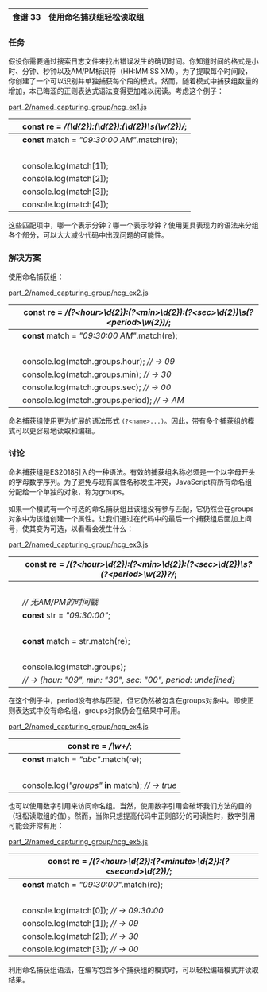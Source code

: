 | 食谱 33 | 使用命名捕获组轻松读取组 |
| --- | --- |

### 任务

假设你需要通过搜索日志文件来找出错误发生的确切时间。你知道时间的格式是小时、分钟、秒钟以及AM/PM标识符（HH:MM:SS XM）。为了提取每个时间段，你创建了一个可以识别并单独捕获每个段的模式。然而，随着模式中捕获组数量的增加，本已晦涩的正则表达式语法变得更加难以阅读。考虑这个例子：

[part_2/named_capturing_group/ncg_ex1.js](http://media.pragprog.com/titles/fkjavascript/code/part_2/named_capturing_group/ncg_ex1.js)

|   | **const** re = */**(\d{2})**:**(\d{2})**:**(\d{2})\s(\w{2})**/*; |
| --- | --- |
|   | **const** match = *"09:30:00 AM"*.match(re); |
|   |  |
|   | console.log(match[1]); |
|   | console.log(match[2]); |
|   | console.log(match[3]); |
|   | console.log(match[4]); |

这些匹配项中，哪一个表示分钟？哪一个表示秒钟？使用更具表现力的语法来分组各个部分，可以大大减少代码中出现问题的可能性。

### 解决方案

使用命名捕获组：

[part_2/named_capturing_group/ncg_ex2.js](http://media.pragprog.com/titles/fkjavascript/code/part_2/named_capturing_group/ncg_ex2.js)

|   | **const** re = */**(?<**hour>**\d{2})**:**(?<**min>**\d{2})**:**(?<**sec>**\d{2})\s(?<**period>**\w{2})**/*; |
| --- | --- |
|   | **const** match = *"09:30:00 AM"*.match(re); |
|   |  |
|   | console.log(match.groups.hour); *// → 09* |
|   | console.log(match.groups.min); *// → 30* |
|   | console.log(match.groups.sec); *// → 00* |
|   | console.log(match.groups.period); *// → AM* |

命名捕获组使用更为扩展的语法形式 `(?<name>...)`。因此，带有多个捕获组的模式可以更容易地读取和编辑。

### 讨论

命名捕获组是ES2018引入的一种语法。有效的捕获组名称必须是一个以字母开头的字母数字序列。为了避免与现有属性名称发生冲突，JavaScript将所有命名组分配给一个单独的对象，称为groups。

如果一个模式有一个可选的命名捕获组且该组没有参与匹配，它仍然会在groups对象中为该组创建一个属性。让我们通过在代码中的最后一个捕获组后面加上问号，使其变为可选，以看看会发生什么：

[part_2/named_capturing_group/ncg_ex3.js](http://media.pragprog.com/titles/fkjavascript/code/part_2/named_capturing_group/ncg_ex3.js)

|   | **const** re = */**(?<**hour>**\d{2})**:**(?<**min>**\d{2})**:**(?<**sec>**\d{2})\s?(?<**period>**\w{2})?**/*; |
| --- | --- |
|   |  |
|   | *// 无AM/PM的时间戳* |
|   | **const** str = *"09:30:00"*; |
|   |  |
|   | **const** match = str.match(re); |
|   |  |
|   | console.log(match.groups); |
|   | *// → {hour: "09", min: "30", sec: "00", period: undefined}* |

在这个例子中，period没有参与匹配，但它仍然被包含在groups对象中。即使正则表达式中没有命名组，groups对象仍会在结果中可用。

[part_2/named_capturing_group/ncg_ex4.js](http://media.pragprog.com/titles/fkjavascript/code/part_2/named_capturing_group/ncg_ex4.js)

|   | **const** re = */**\w**+/*; |
| --- | --- |
|   | **const** match = *"abc"*.match(re); |
|   |  |
|   | console.log(*"groups"* **in** match); *// → true* |

也可以使用数字引用来访问命名组。当然，使用数字引用会破坏我们方法的目的（轻松读取组的值）。然而，当你只想提高代码中正则部分的可读性时，数字引用可能会非常有用：

[part_2/named_capturing_group/ncg_ex5.js](http://media.pragprog.com/titles/fkjavascript/code/part_2/named_capturing_group/ncg_ex5.js)

|   | **const** re = */**(?<**hour>**\d{2})**:**(?<**minute>**\d{2})**:**(?<**second>**\d{2})**/*; |
| --- | --- |
|   | **const** match = *"09:30:00"*.match(re); |
|   |  |
|   | console.log(match[0]); *// → 09:30:00* |
|   | console.log(match[1]); *// → 09* |
|   | console.log(match[2]); *// → 30* |
|   | console.log(match[3]); *// → 00* |

利用命名捕获组语法，在编写包含多个捕获组的模式时，可以轻松编辑模式并读取结果。
